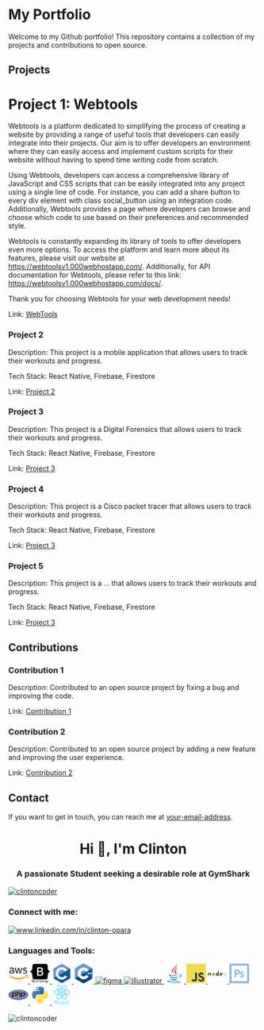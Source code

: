 # My Portfolio

Welcome to my Github portfolio! This repository contains a collection of my projects and contributions to open source.

## Projects

# Project 1: Webtools

Webtools is a platform dedicated to simplifying the process of creating a website by providing a range of useful tools that developers can easily integrate into their projects. Our aim is to offer developers an environment where they can easily access and implement custom scripts for their website without having to spend time writing code from scratch.

Using Webtools, developers can access a comprehensive library of JavaScript and CSS scripts that can be easily integrated into any project using a single line of code. For instance, you can add a share button to every div element with class social_button using an integration code. Additionally, Webtools provides a page where developers can browse and choose which code to use based on their preferences and recommended style.

Webtools is constantly expanding its library of tools to offer developers even more options. To access the platform and learn more about its features, please visit our website at https://webtoolsv1.000webhostapp.com/. Additionally, for API documentation for Webtools, please refer to this link: https://webtoolsv1.000webhostapp.com/docs/.

Thank you for choosing Webtools for your web development needs!


Link: [WebTools](https://github.com/ClintonCoder/WebTools)

### Project 2

Description: This project is a mobile application that allows users to track their workouts and progress.

Tech Stack: React Native, Firebase, Firestore

Link: [Project 2](https://github.com/ClintonCoder/Digital-Forensics)

### Project 3

Description: This project is a Digital Forensics that allows users to track their workouts and progress.

Tech Stack: React Native, Firebase, Firestore

Link: [Project 3](https://github.com/ClintonCoder/Digital-Forensics)

### Project 4

Description: This project is a Cisco packet tracer that allows users to track their workouts and progress.

Tech Stack: React Native, Firebase, Firestore

Link: [Project 3](https://github.com/ClintonCoder/Digital-Forensics)

### Project 5

Description: This project is a ... that allows users to track their workouts and progress.

Tech Stack: React Native, Firebase, Firestore

Link: [Project 3](https://github.com/ClintonCoder/Digital-Forensics)


## Contributions

### Contribution 1

Description: Contributed to an open source project by fixing a bug and improving the code.

Link: [Contribution 1](https://github.com/open-source-project/pull/123)

### Contribution 2

Description: Contributed to an open source project by adding a new feature and improving the user experience.

Link: [Contribution 2](https://github.com/open-source-project/pull/456)

## Contact

If you want to get in touch, you can reach me at [your-email-address](mailto:your-email-address).

<h1 align="center">Hi 👋, I'm Clinton</h1>
<h3 align="center">A passionate Student seeking a desirable role at GymShark</h3>

<p align="left"> <a href="https://github.com/ryo-ma/github-profile-trophy"><img src="https://github-profile-trophy.vercel.app/?username=clintoncoder" alt="clintoncoder" /></a> </p>

<h3 align="left">Connect with me:</h3>
<p align="left">
<a href="https://linkedin.com/in/www.linkedin.com/in/clinton-opara" target="blank"><img align="center" src="https://raw.githubusercontent.com/rahuldkjain/github-profile-readme-generator/master/src/images/icons/Social/linked-in-alt.svg" alt="www.linkedin.com/in/clinton-opara" height="30" width="40" /></a>
</p>

<h3 align="left">Languages and Tools:</h3>
<p align="left"> <a href="https://aws.amazon.com" target="_blank" rel="noreferrer"> <img src="https://raw.githubusercontent.com/devicons/devicon/master/icons/amazonwebservices/amazonwebservices-original-wordmark.svg" alt="aws" width="40" height="40"/> </a> <a href="https://getbootstrap.com" target="_blank" rel="noreferrer"> <img src="https://raw.githubusercontent.com/devicons/devicon/master/icons/bootstrap/bootstrap-plain-wordmark.svg" alt="bootstrap" width="40" height="40"/> </a> <a href="https://www.cprogramming.com/" target="_blank" rel="noreferrer"> <img src="https://raw.githubusercontent.com/devicons/devicon/master/icons/c/c-original.svg" alt="c" width="40" height="40"/> </a> <a href="https://www.w3schools.com/cpp/" target="_blank" rel="noreferrer"> <img src="https://raw.githubusercontent.com/devicons/devicon/master/icons/cplusplus/cplusplus-original.svg" alt="cplusplus" width="40" height="40"/> </a> <a href="https://www.figma.com/" target="_blank" rel="noreferrer"> <img src="https://www.vectorlogo.zone/logos/figma/figma-icon.svg" alt="figma" width="40" height="40"/> </a> <a href="https://www.adobe.com/in/products/illustrator.html" target="_blank" rel="noreferrer"> <img src="https://www.vectorlogo.zone/logos/adobe_illustrator/adobe_illustrator-icon.svg" alt="illustrator" width="40" height="40"/> </a> <a href="https://www.java.com" target="_blank" rel="noreferrer"> <img src="https://raw.githubusercontent.com/devicons/devicon/master/icons/java/java-original.svg" alt="java" width="40" height="40"/> </a> <a href="https://developer.mozilla.org/en-US/docs/Web/JavaScript" target="_blank" rel="noreferrer"> <img src="https://raw.githubusercontent.com/devicons/devicon/master/icons/javascript/javascript-original.svg" alt="javascript" width="40" height="40"/> </a> <a href="https://nodejs.org" target="_blank" rel="noreferrer"> <img src="https://raw.githubusercontent.com/devicons/devicon/master/icons/nodejs/nodejs-original-wordmark.svg" alt="nodejs" width="40" height="40"/> </a> <a href="https://www.photoshop.com/en" target="_blank" rel="noreferrer"> <img src="https://raw.githubusercontent.com/devicons/devicon/master/icons/photoshop/photoshop-line.svg" alt="photoshop" width="40" height="40"/> </a> <a href="https://www.php.net" target="_blank" rel="noreferrer"> <img src="https://raw.githubusercontent.com/devicons/devicon/master/icons/php/php-original.svg" alt="php" width="40" height="40"/> </a> <a href="https://www.python.org" target="_blank" rel="noreferrer"> <img src="https://raw.githubusercontent.com/devicons/devicon/master/icons/python/python-original.svg" alt="python" width="40" height="40"/> </a> <a href="https://reactjs.org/" target="_blank" rel="noreferrer"> <img src="https://raw.githubusercontent.com/devicons/devicon/master/icons/react/react-original-wordmark.svg" alt="react" width="40" height="40"/> </a> </p>

<p><img align="center" src="https://github-readme-stats.vercel.app/api/top-langs?username=clintoncoder&show_icons=true&locale=en&layout=compact" alt="clintoncoder" /></p>

